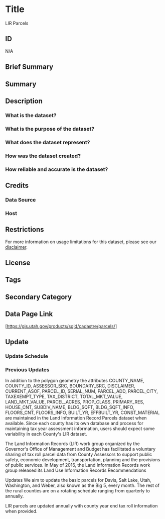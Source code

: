 # Title

LIR Parcels

## ID

N/A

## Brief Summary

## Summary

## Description

### What is the dataset?

### What is the purpose of the dataset?

### What does the dataset represent?

### How was the dataset created?

### How reliable and accurate is the dataset?

## Credits

### Data Source

### Host

## Restrictions

For more information on usage limitations for this dataset, please see our [disclaimer](https://gis.utah.gov/documentation/policy/license/#disclaimer).

## License

## Tags

## Secondary Category

## Data Page Link

[https://gis.utah.gov/products/sgid/cadastre/parcels/]

## Update

### Update Schedule

### Previous Updates

In addition to the polygon geometry the attributes COUNTY_NAME, COUNTY_ID, ASSESSOR_SRC, BOUNDARY_SRC, DISCLAIMER, CURRENT_ASOF, PARCEL_ID, SERIAL_NUM, PARCEL_ADD, PARCEL_CITY, TAXEXEMPT_TYPE, TAX_DISTRICT, TOTAL_MKT_VALUE, LAND_MKT_VALUE, PARCEL_ACRES, PROP_CLASS, PRIMARY_RES, HOUSE_CNT, SUBDIV_NAME, BLDG_SQFT, BLDG_SQFT_INFO, FLOORS_CNT, FLOORS_INFO, BUILT_YR, EFFBUILT_YR, CONST_MATERIAL are maintained in the Land Information Record Parcels dataset when available. Since each county has its own database and process for maintaining tax year assessment information, users should expect some variability in each County's LIR dataset.

The Land Information Records (LIR) work group organized by the Governor's Office of Management and Budget has facilitated a voluntary sharing of tax roll parcel data from County Assessors to support public safety, economic development, transportation, planning and the provisions of public services. In May of 2016, the Land Information Records work group released its Land Use Information Records Recommendations

Updates
We aim to update the basic parcels for Davis, Salt Lake, Utah, Washington, and Weber, also known as the Big 5, every month. The rest of the rural counties are on a rotating schedule ranging from quarterly to annually.

LIR parcels are updated annually with county year end tax roll information when provided.
